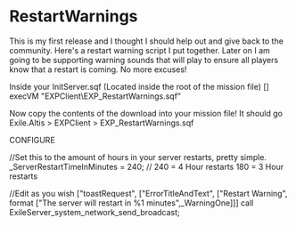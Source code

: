 # RestartWarnings
This is my first release and I thought I should help out and give back to the community. Here's a restart warning script I put together. Later on I am going to be supporting warning sounds that will play to ensure all players know that a restart is coming. No more excuses!

Inside your InitServer.sqf (Located inside the root of the mission file)
[] execVM "EXPClient\EXP_RestartWarnings.sqf"

Now copy the contents of the download into your mission file! It should go Exile.Altis > EXPClient > EXP_RestartWarnings.sqf


CONFIGURE

//Set this to the amount of hours in your server restarts, pretty simple.
_ServerRestartTimeInMinutes = 240;			// 240 = 4 Hour restarts 180 = 3 Hour restarts

//Edit as you wish
		["toastRequest", 
		["ErrorTitleAndText", 
		["Restart Warning", format ["The server will restart in %1 minutes",_WarningOne]]] 
		call ExileServer_system_network_send_broadcast;

